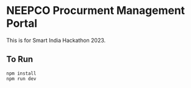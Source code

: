 # NEEPCO Procurment Management Portal

This is for Smart India Hackathon 2023.

## To Run

```
npm install
npm run dev
```